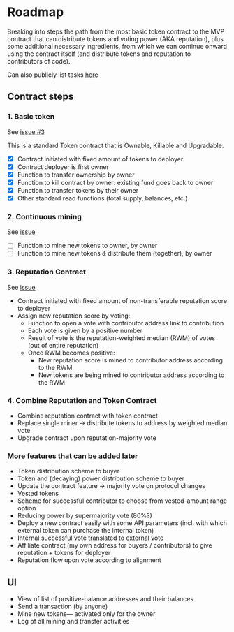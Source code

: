 
# Roadmap

Breaking into steps the path from the most basic token contract to the MVP contract that can distribute tokens and voting power (AKA reputation), plus some additional necessary ingredients, from which we can continue onward using the contract itself (and distribute tokens and reputation to contributors of code). 

Can also publicly list tasks [here](https://workflowy.com/s/hIDfJ7fGZm)

## Contract steps

### 1. Basic token

See [issue #3](//github.com/daostack/daostack/issues/3)

This is a standard Token contract that is Ownable, Killable and Upgradable.

- [x] Contract initiated with fixed amount of tokens to deployer
- [x] Contract deployer is first owner
- [x] Function to transfer ownership by owner
- [x] Function to kill contract by owner: existing fund goes back to owner
- [x] Function to transfer tokens by their owner
- [x] Other standard read functions (total supply, balances, etc.)

### 2. Continuous mining

See [issue](//github.com/daostack/daostack/issues/6)


- [ ] Function to mine new tokens to owner, by owner
- [ ] Function to mine new tokens & distribute them (together), by owner

### 3. Reputation Contract

See [issue](//github.com/daostack/daostack/issues/7)

* Contract initiated with fixed amount of non-transferable reputation score to deployer
* Assign new reputation score by voting:
  * Function to open a vote with contributor address link to contribution
  * Each vote is given by a positive number
  * Result of vote is the reputation-weighted median (RWM) of votes (out of entire reputation)
  * Once RWM becomes positive:
    * New reputation score is mined to contributor address according to the RWM
    * New tokens are being mined to contributor address according to the RWM


### 4. Combine Reputation and Token Contract

* Combine reputation contract with token contract
* Replace single miner → distribute tokens to address by weighted median vote
* Upgrade contract upon reputation-majority vote


### More features that can be added later

* Token distribution scheme to buyer
* Token and (decaying) power distribution scheme to buyer
* Update the contract feature → majority vote on protocol changes
* Vested tokens
* Scheme for successful contributor to choose from vested-amount range option
* Reducing power by supermajority vote (80%?)
* Deploy a new contract easily with some API parameters (incl. with which external token can purchase the internal token)
* Internal successful vote translated to external vote
* Affiliate contract (my own address for buyers / contributors) to give reputation + tokens for deployer
* Reputation flow upon vote according to alignment

## UI

* View of list of positive-balance addresses and their balances
* Send a transaction (by anyone)
* Mine new tokens— activated only for the owner
* Log of all mining and transfer activities
